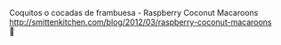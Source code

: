 Coquitos o cocadas de frambuesa - Raspberry Coconut Macaroons	http://smittenkitchen.com/blog/2012/03/raspberry-coconut-macaroons	
਍